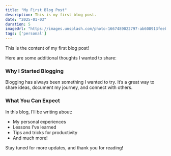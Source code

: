 ```yaml
---
title: "My First Blog Post"
description: This is my first blog post. 
date: "2025-01-03"
duration: 5
imageUrl: "https://images.unsplash.com/photo-1667489022797-ab608913feeb?ixlib=rb-4.0.3&ixid=MnwxMjA3fDB8MHxlZGl0b3JpYWwtZmVlZHw5fHx8ZW58MHx8fHw%3D&auto=format&fit=crop&w=800&q=60"
tags: ['personal']
---
```


This is the content of my first blog post!

Here are some additional thoughts I wanted to share:

### Why I Started Blogging
Blogging has always been something I wanted to try. It’s a great way to share ideas, document my journey, and connect with others.

### What You Can Expect
In this blog, I’ll be writing about:
- My personal experiences
- Lessons I’ve learned
- Tips and tricks for productivity
- And much more!

Stay tuned for more updates, and thank you for reading!